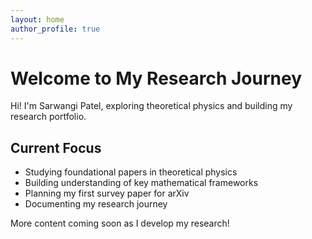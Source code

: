```yaml
---
layout: home
author_profile: true
---
```


# Welcome to My Research Journey

Hi! I'm Sarwangi Patel, exploring theoretical physics and building my research portfolio.

## Current Focus

- Studying foundational papers in theoretical physics
- Building understanding of key mathematical frameworks  
- Planning my first survey paper for arXiv
- Documenting my research journey

More content coming soon as I develop my research!
